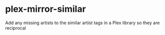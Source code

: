 # plex-mirror-similar
Add any missing artists to the similar artist tags in a Plex library so they are reciprocal
